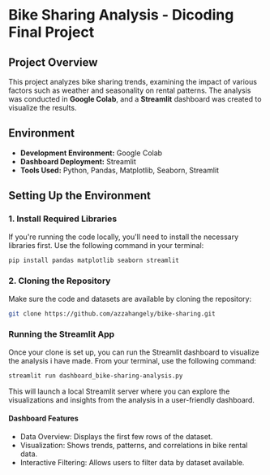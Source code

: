 # Bike Sharing Analysis - Dicoding Final Project

## Project Overview

This project analyzes bike sharing trends, examining the impact of various factors such as weather and seasonality on rental patterns. The analysis was conducted in **Google Colab**, and a **Streamlit** dashboard was created to visualize the results.

## Environment

- **Development Environment:** Google Colab
- **Dashboard Deployment:** Streamlit
- **Tools Used:** Python, Pandas, Matplotlib, Seaborn, Streamlit

## Setting Up the Environment

### 1. Install Required Libraries

If you're running the code locally, you'll need to install the necessary libraries first. Use the following command in your terminal:

```bash
pip install pandas matplotlib seaborn streamlit
```

### 2. Cloning the Repository

Make sure the code and datasets are available by cloning the repository:

```bash
git clone https://github.com/azzahangely/bike-sharing.git
```

### Running the Streamlit App

Once your clone is set up, you can run the Streamlit dashboard to visualize the analysis i have made. From your terminal, use the following command:

```bash
streamlit run dashboard_bike-sharing-analysis.py
```

This will launch a local Streamlit server where you can explore the visualizations and insights from the analysis in a user-friendly dashboard.

#### Dashboard Features

- Data Overview: Displays the first few rows of the dataset.
- Visualization: Shows trends, patterns, and correlations in bike rental data.
- Interactive Filtering: Allows users to filter data by dataset available.
